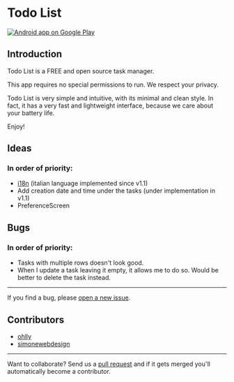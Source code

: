 Todo List
=========

[![Android app on Google Play](https://developer.android.com/images/brand/en_app_rgb_wo_60.png "Get it on Google Play")](https://play.google.com/store/apps/details?id=it.simoli.todolist)

Introduction
------------

Todo List is a FREE and open source task manager.

This app requires no special permissions to run. We respect your privacy.

Todo List is very simple and intuitive, with its minimal and clean style. 
In fact, it has a very fast and lightweight interface, because we care about your battery life.

Enjoy!


Ideas
-----

### In order of priority:

- [i18n](https://developer.android.com/guide/topics/resources/localization.html) (italian language implemented since v1.1)
- Add creation date and time under the tasks (under implementation in v1.1)
- PreferenceScreen


Bugs
----

### In order of priority:

- Tasks with multiple rows doesn't look good.
- When I update a task leaving it empty, it allows me to do so. Would be better to delete the task instead.

---

If you find a bug, please [open a new issue](https://github.com/simonewebdesign/todolist/issues).


Contributors
------------

- [ohlly](https://github.com/ohlly/)
- [simonewebdesign](https://github.com/simonewebdesign/)

---

Want to collaborate? Send us a [pull request](https://help.github.com/articles/creating-a-pull-request) and if it gets merged you'll automatically become a contributor.

